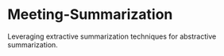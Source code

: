# Meeting-Summarization
Leveraging extractive summarization techniques for abstractive summarization. 
